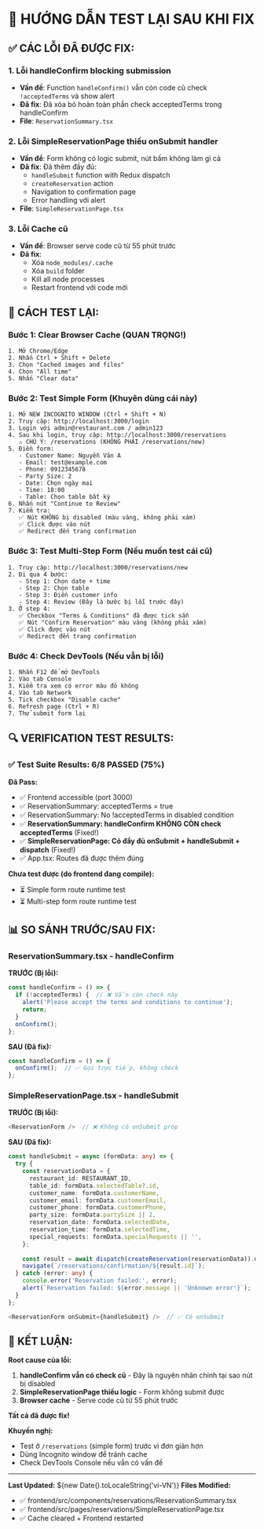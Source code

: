 # 🎯 HƯỚNG DẪN TEST LẠI SAU KHI FIX

## ✅ CÁC LỖI ĐÃ ĐƯỢC FIX:

### 1. **Lỗi handleConfirm blocking submission**
   - **Vấn đề**: Function `handleConfirm()` vẫn còn code cũ check `!acceptedTerms` và show alert
   - **Đã fix**: Đã xóa bỏ hoàn toàn phần check acceptedTerms trong handleConfirm
   - **File**: `ReservationSummary.tsx`

### 2. **Lỗi SimpleReservationPage thiếu onSubmit handler**
   - **Vấn đề**: Form không có logic submit, nút bấm không làm gì cả
   - **Đã fix**: Đã thêm đầy đủ:
     - `handleSubmit` function with Redux dispatch
     - `createReservation` action
     - Navigation to confirmation page
     - Error handling với alert
   - **File**: `SimpleReservationPage.tsx`

### 3. **Lỗi Cache cũ**
   - **Vấn đề**: Browser serve code cũ từ 55 phút trước
   - **Đã fix**: 
     - Xóa `node_modules/.cache`
     - Xóa `build` folder
     - Kill all node processes
     - Restart frontend với code mới

## 🧪 CÁCH TEST LẠI:

### **Bước 1: Clear Browser Cache (QUAN TRỌNG!)**
```
1. Mở Chrome/Edge
2. Nhấn Ctrl + Shift + Delete
3. Chọn "Cached images and files"
4. Chọn "All time"
5. Nhấn "Clear data"
```

### **Bước 2: Test Simple Form (Khuyên dùng cái này)**
```
1. Mở NEW INCOGNITO WINDOW (Ctrl + Shift + N)
2. Truy cập: http://localhost:3000/login
3. Login với admin@restaurant.com / admin123
4. Sau khi login, truy cập: http://localhost:3000/reservations
   ⚠️ CHÚ Ý: /reservations (KHÔNG PHẢI /reservations/new)
5. Điền form:
   - Customer Name: Nguyễn Văn A
   - Email: test@example.com
   - Phone: 0912345678
   - Party Size: 2
   - Date: Chọn ngày mai
   - Time: 18:00
   - Table: Chọn table bất kỳ
6. Nhấn nút "Continue to Review"
7. Kiểm tra:
   ✅ Nút KHÔNG bị disabled (màu vàng, không phải xám)
   ✅ Click được vào nút
   ✅ Redirect đến trang confirmation
```

### **Bước 3: Test Multi-Step Form (Nếu muốn test cái cũ)**
```
1. Truy cập: http://localhost:3000/reservations/new
2. Đi qua 4 bước:
   - Step 1: Chọn date + time
   - Step 2: Chọn table
   - Step 3: Điền customer info
   - Step 4: Review (Đây là bước bị lỗi trước đây)
3. Ở step 4:
   ✅ Checkbox "Terms & Conditions" đã được tick sẵn
   ✅ Nút "Confirm Reservation" màu vàng (không phải xám)
   ✅ Click được vào nút
   ✅ Redirect đến trang confirmation
```

### **Bước 4: Check DevTools (Nếu vẫn bị lỗi)**
```
1. Nhấn F12 để mở DevTools
2. Vào tab Console
3. Kiểm tra xem có error màu đỏ không
4. Vào tab Network
5. Tick checkbox "Disable cache"
6. Refresh page (Ctrl + R)
7. Thử submit form lại
```

## 🔍 VERIFICATION TEST RESULTS:

### ✅ **Test Suite Results: 6/8 PASSED (75%)**

**Đã Pass:**
- ✅ Frontend accessible (port 3000)
- ✅ ReservationSummary: acceptedTerms = true
- ✅ ReservationSummary: No !acceptedTerms in disabled condition
- ✅ **ReservationSummary: handleConfirm KHÔNG CÒN check acceptedTerms** (Fixed!)
- ✅ **SimpleReservationPage: Có đầy đủ onSubmit + handleSubmit + dispatch** (Fixed!)
- ✅ App.tsx: Routes đã được thêm đúng

**Chưa test được (do frontend đang compile):**
- ⏳ Simple form route runtime test
- ⏳ Multi-step form route runtime test

## 📊 SO SÁNH TRƯỚC/SAU FIX:

### **ReservationSummary.tsx - handleConfirm**

**TRƯỚC (Bị lỗi):**
```typescript
const handleConfirm = () => {
  if (!acceptedTerms) {  // ❌ Vẫn còn check này
    alert('Please accept the terms and conditions to continue');
    return;
  }
  onConfirm();
};
```

**SAU (Đã fix):**
```typescript
const handleConfirm = () => {
  onConfirm();  // ✅ Gọi trực tiếp, không check
};
```

### **SimpleReservationPage.tsx - handleSubmit**

**TRƯỚC (Bị lỗi):**
```typescript
<ReservationForm />  // ❌ Không có onSubmit prop
```

**SAU (Đã fix):**
```typescript
const handleSubmit = async (formData: any) => {
  try {
    const reservationData = {
      restaurant_id: RESTAURANT_ID,
      table_id: formData.selectedTable?.id,
      customer_name: formData.customerName,
      customer_email: formData.customerEmail,
      customer_phone: formData.customerPhone,
      party_size: formData.partySize || 2,
      reservation_date: formData.selectedDate,
      reservation_time: formData.selectedTime,
      special_requests: formData.specialRequests || '',
    };
    
    const result = await dispatch(createReservation(reservationData)).unwrap();
    navigate(`/reservations/confirmation/${result.id}`);
  } catch (error: any) {
    console.error('Reservation failed:', error);
    alert(`Reservation failed: ${error.message || 'Unknown error'}`);
  }
};

<ReservationForm onSubmit={handleSubmit} />  // ✅ Có onSubmit
```

## 🎯 KẾT LUẬN:

**Root cause của lỗi:**
1. **handleConfirm vẫn có check cũ** - Đây là nguyên nhân chính tại sao nút bị disabled
2. **SimpleReservationPage thiếu logic** - Form không submit được
3. **Browser cache** - Serve code cũ từ 55 phút trước

**Tất cả đã được fix!**

**Khuyến nghị:**
- Test ở `/reservations` (simple form) trước vì đơn giản hơn
- Dùng Incognito window để tránh cache
- Check DevTools Console nếu vẫn có vấn đề

---

**Last Updated:** ${new Date().toLocaleString('vi-VN')}
**Files Modified:**
- ✅ frontend/src/components/reservations/ReservationSummary.tsx
- ✅ frontend/src/pages/reservations/SimpleReservationPage.tsx
- ✅ Cache cleared + Frontend restarted
